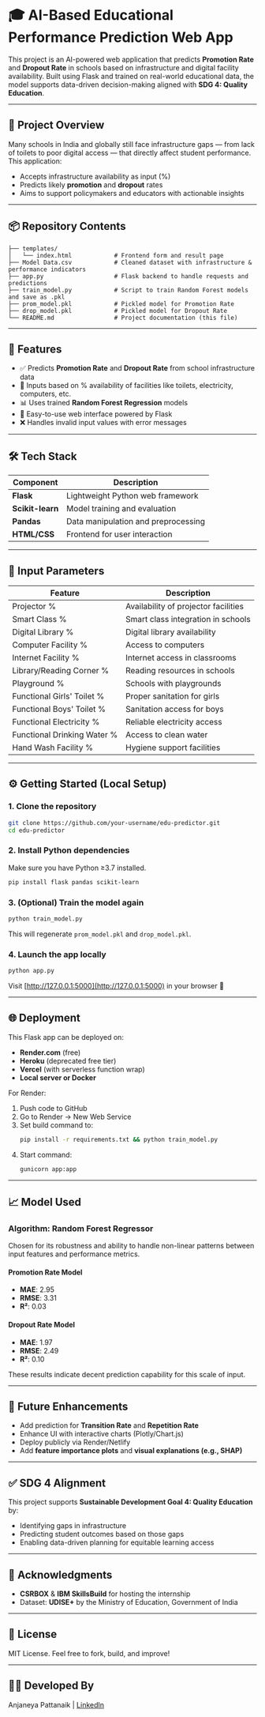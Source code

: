 # 🎓 AI-Based Educational Performance Prediction Web App

This project is an AI-powered web application that predicts **Promotion Rate** and **Dropout Rate** in schools based on infrastructure and digital facility availability. Built using Flask and trained on real-world educational data, the model supports data-driven decision-making aligned with **SDG 4: Quality Education**.

---

## 🧠 Project Overview

Many schools in India and globally still face infrastructure gaps — from lack of toilets to poor digital access — that directly affect student performance. This application:

- Accepts infrastructure availability as input (%)
- Predicts likely **promotion** and **dropout** rates
- Aims to support policymakers and educators with actionable insights

---

## 📦 Repository Contents

```
├── templates/
│   └── index.html            # Frontend form and result page
├── Model Data.csv            # Cleaned dataset with infrastructure & performance indicators
├── app.py                    # Flask backend to handle requests and predictions
├── train_model.py            # Script to train Random Forest models and save as .pkl
├── prom_model.pkl            # Pickled model for Promotion Rate
├── drop_model.pkl            # Pickled model for Dropout Rate
└── README.md                 # Project documentation (this file)
```

---

## 🚀 Features

- ✅ Predicts **Promotion Rate** and **Dropout Rate** from school infrastructure data
- 🔢 Inputs based on % availability of facilities like toilets, electricity, computers, etc.
- 📊 Uses trained **Random Forest Regression** models
- 🧠 Easy-to-use web interface powered by Flask
- ❌ Handles invalid input values with error messages

---

## 🛠️ Tech Stack

| Component        | Description                          |
|------------------|--------------------------------------|
| **Flask**        | Lightweight Python web framework     |
| **Scikit-learn** | Model training and evaluation        |
| **Pandas**       | Data manipulation and preprocessing  |
| **HTML/CSS**     | Frontend for user interaction        |

---

## 🧪 Input Parameters

| Feature                      | Description                           |
|-----------------------------|---------------------------------------|
| Projector %                 | Availability of projector facilities  |
| Smart Class %               | Smart class integration in schools    |
| Digital Library %           | Digital library availability          |
| Computer Facility %         | Access to computers                   |
| Internet Facility %         | Internet access in classrooms         |
| Library/Reading Corner %    | Reading resources in schools          |
| Playground %                | Schools with playgrounds              |
| Functional Girls' Toilet %  | Proper sanitation for girls           |
| Functional Boys' Toilet %   | Sanitation access for boys            |
| Functional Electricity %    | Reliable electricity access           |
| Functional Drinking Water % | Access to clean water                 |
| Hand Wash Facility %        | Hygiene support facilities            |

---

## ⚙️ Getting Started (Local Setup)

### 1. Clone the repository
```bash
git clone https://github.com/your-username/edu-predictor.git
cd edu-predictor
```

### 2. Install Python dependencies
Make sure you have Python ≥3.7 installed.
```bash
pip install flask pandas scikit-learn
```

### 3. (Optional) Train the model again
```bash
python train_model.py
```

This will regenerate `prom_model.pkl` and `drop_model.pkl`.

### 4. Launch the app locally
```bash
python app.py
```

Visit [http://127.0.0.1:5000](http://127.0.0.1:5000) in your browser 🚀

---

## 🌐 Deployment

This Flask app can be deployed on:

- **Render.com** (free)
- **Heroku** (deprecated free tier)
- **Vercel** (with serverless function wrap)
- **Local server or Docker**

For Render:
1. Push code to GitHub
2. Go to Render → New Web Service
3. Set build command to:
   ```bash
   pip install -r requirements.txt && python train_model.py
   ```
4. Start command:
   ```bash
   gunicorn app:app
   ```

---

## 📈 Model Used

### Algorithm: Random Forest Regressor

Chosen for its robustness and ability to handle non-linear patterns between input features and performance metrics.

#### Promotion Rate Model
- **MAE**: 2.95
- **RMSE**: 3.31
- **R²**: 0.03

#### Dropout Rate Model
- **MAE**: 1.97
- **RMSE**: 2.49
- **R²**: 0.10

These results indicate decent prediction capability for this scale of input.

---

## 📌 Future Enhancements

- Add prediction for **Transition Rate** and **Repetition Rate**
- Enhance UI with interactive charts (Plotly/Chart.js)
- Deploy publicly via Render/Netlify
- Add **feature importance plots** and **visual explanations (e.g., SHAP)**

---

## ✅ SDG 4 Alignment

This project supports **Sustainable Development Goal 4: Quality Education** by:

- Identifying gaps in infrastructure
- Predicting student outcomes based on those gaps
- Enabling data-driven planning for equitable learning access

---

## 🧠 Acknowledgments

- **CSRBOX** & **IBM SkillsBuild** for hosting the internship
- Dataset: **UDISE+** by the Ministry of Education, Government of India

---

## 📄 License

MIT License. Feel free to fork, build, and improve!

---

## 🙋‍♂️ Developed By

Anjaneya Pattanaik | [LinkedIn](https://www.linkedin.com/in/anjaneya-pattanaik)
